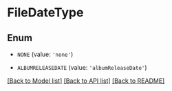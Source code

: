 # FileDateType


## Enum

* `NONE` (value: `'none'`)

* `ALBUMRELEASEDATE` (value: `'albumReleaseDate'`)

[[Back to Model list]](../README.md#documentation-for-models) [[Back to API list]](../README.md#documentation-for-api-endpoints) [[Back to README]](../README.md)


